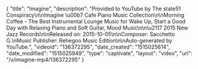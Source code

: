 {
    "title": "Imagine",
    "description": "Provided to YouTube by The state51 Conspiracy\n\nImagine \u00b7 Cafe Piano Music Collection\n\nMorning Coffee - The Best Instrumental Lounge Music for Wake Up, Start a Good Day with Relaxing Piano and Soft Guitar, Mood Music\n\n\u2117 2015 New Jazz Records\n\nReleased on: 2015-10-05\n\nComposer: Sacchetto G.\nMusic Publisher: Rehegoo Music Edition\n\nAuto-generated by YouTube.",
    "videoid": "136372295",
    "date_created": "1515025614",
    "date_modified": "1515025949",
    "type": "captivate",
    "layout": "video",
    "url": "\/v\/imagine-mp4\/136372295"
}
